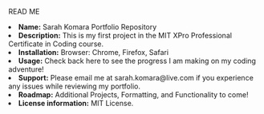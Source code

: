 READ ME
<li><b>Name:</b> Sarah Komara Portfolio Repository</li>
<li><b>Description:</b> This is my first project in the MIT XPro Professional Certificate in Coding course.</li>
<li><b>Installation:</b> Browser: Chrome, Firefox, Safari </li>
<li><b>Usage:</b> Check back here to see the progress I am making on my coding adventure!</li>
<li><b>Support:</b> Please email me at sarah.komara@live.com if you experience any issues while reviewing my portfolio. </li>
<li><b>Roadmap:</b> Additional Projects, Formatting, and Functionality to come! </li>
<li><b>License information:</b> MIT License.</li>
